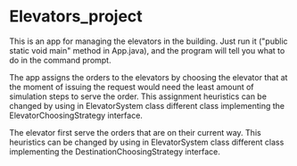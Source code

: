 # Elevators_project

This is an app for managing the elevators in the building. Just run it ("public static void main" method in App.java), and the program will tell you what to do in the command prompt.

The app assigns the orders to the elevators by choosing the elevator that at the moment of issuing the request would need the least amount of simulation steps to serve the order. This assignment heuristics can be changed by using 
in ElevatorSystem class different class implementing the ElevatorChoosingStrategy interface.

The elevator first serve the orders that are on their current way. This  heuristics can be changed by using in ElevatorSystem class different class implementing the DestinationChoosingStrategy interface.

